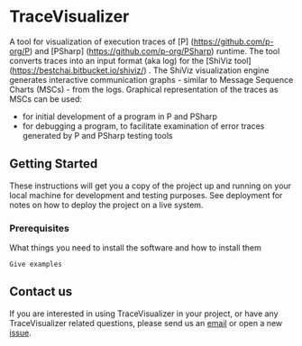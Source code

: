 # TraceVisualizer

A tool for visualization of execution traces of [P] (https://github.com/p-org/P) and [PSharp] (https://github.com/p-org/PSharp) runtime. The tool converts traces into an input format (aka log) for the [ShiViz tool] (https://bestchai.bitbucket.io/shiviz/) . The ShiViz visualization engine generates interactive communication graphs - similar to Message Sequence Charts (MSCs) - from the logs.
Graphical representation of the traces as MSCs can be used:
- for initial development of a program in P and PSharp
- for debugging a program, to facilitate examination of error traces generated by P and PSharp testing tools

## Getting Started

These instructions will get you a copy of the project up and running on your local machine for development and testing purposes. See deployment for notes on how to deploy the project on a live system.

### Prerequisites

What things you need to install the software and how to install them

```
Give examples
```

## Contact us
If you are interested in using TraceVisualizer in your project, or have any TraceVisualizer related questions, please send us an [email](mailto:ellab@microsoft.com) or open a new [issue](https://github.com/p-org/TraceVisualizer/issues).